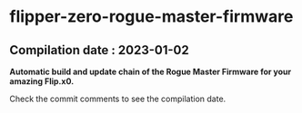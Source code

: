 # flipper-zero-rogue-master-firmware
## Compilation date : 2023-01-02
**Automatic build and update chain of the Rogue Master Firmware for your amazing Flip.x0.**

Check the commit comments to see the compilation date.
